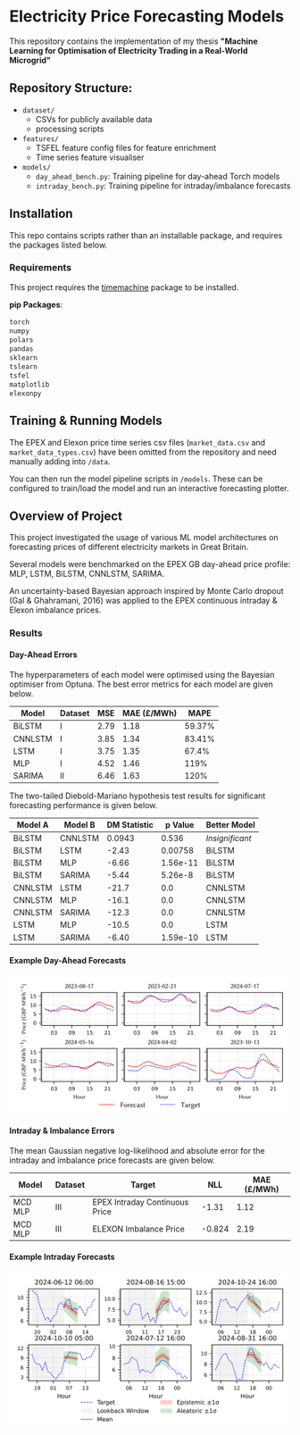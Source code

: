 # Electricity Price Forecasting Models

This repository contains the implementation of my thesis **"Machine Learning for Optimisation of Electricity Trading in a Real-World Microgrid"**   

## Repository Structure:

- `dataset/`   
    - CSVs for publicly available data   
    - processing scripts   
- `features/`   
    - TSFEL feature config files for feature enrichment   
    - Time series feature visualiser   
- `models/`   
    - `day_ahead_bench.py`: Training pipeline for day-ahead Torch models   
    - `intraday_bench.py`: Training pipeline for intraday/imbalance forecasts


## Installation

This repo contains scripts rather than an installable package, and requires the packages listed below.

### Requirements

This project requires the [timemachine](https://github.com/Zoophish/timemachine) package to be installed.

**pip Packages**:
```
torch
numpy
polars
pandas
sklearn
tslearn
tsfel
matplotlib
elexonpy
```


## Training & Running Models

The EPEX and Elexon price time series csv files (`market_data.csv` and `market_data_types.csv`) have been omitted from the repository and need manually adding into `/data`.   

You can then run the model pipeline scripts in `/models`. These can be configured to train/load the model and run an interactive forecasting plotter.


## Overview of Project

This project investigated the usage of various ML model architectures on forecasting prices of different electricity markets in Great Britain.

Several models were benchmarked on the EPEX GB day-ahead price profile: MLP, LSTM, BiLSTM, CNNLSTM, SARIMA.

An uncertainty-based Bayesian approach inspired by Monte Carlo dropout (Gal & Ghahramani, 2016) was applied to the EPEX continuous intraday & Elexon imbalance prices.

### Results

#### Day-Ahead Errors

The hyperparameters of each model were optimised using the Bayesian optimiser from Optuna. The best error metrics for each model are given below.   

| Model   | Dataset | MSE  | MAE (£/MWh) | MAPE   |
|---------|---------|------|-------- |--------|
| BiLSTM  | I       | 2.79 | 1.18    | 59.37% |
| CNNLSTM | I       | 3.85 | 1.34    | 83.41% |
| LSTM    | I       | 3.75 | 1.35    | 67.4%  |
| MLP     | I       | 4.52 | 1.46    | 119%   |
| SARIMA  | II      | 6.46 | 1.63    | 120%   |

The two-tailed Diebold-Mariano hypothesis test results for significant forecasting performance is given below.

| Model A | Model B | DM Statistic | p Value     | Better Model   |
|---------|---------|--------------|-------------|----------------|
| BiLSTM  | CNNLSTM | 0.0943       | 0.536       | *Insignificant* |
| BiLSTM  | LSTM    | -2.43        | 0.00758     | BiLSTM         |
| BiLSTM  | MLP     | -6.66        | 1.56e-11    | BiLSTM         |
| BiLSTM  | SARIMA  | -5.44        | 5.26e-8     | BiLSTM         |
| CNNLSTM | LSTM    | -21.7        | 0.0         | CNNLSTM        |
| CNNLSTM | MLP     | -16.1        | 0.0         | CNNLSTM        |
| CNNLSTM | SARIMA  | -12.3        | 0.0         | CNNLSTM        |
| LSTM    | MLP     | -10.5        | 0.0         | LSTM           |
| LSTM    | SARIMA  | -6.40        | 1.59e-10    | LSTM           |

#### Example Day-Ahead Forecasts

![](./repo_resources/BiLSTM%20Example%20Forecasts.svg)

#### Intraday & Imbalance Errors

The mean Gaussian negative log-likelihood and absolute error for the intraday and imbalance price forecasts are given below.

| Model         | Dataset | Target                           | NLL    | MAE (£/MWh)  |
|---------------|---------|----------------------------------|--------|----------|
| MCD MLP       | III     | EPEX Intraday Continuous Price   | -1.31  | 1.12     |
| MCD MLP       | III     | ELEXON Imbalance Price           | -0.824 | 2.19     |

#### Example Intraday Forecasts

![](./repo_resources/Intraday%20Example%20Forecasts.svg)
